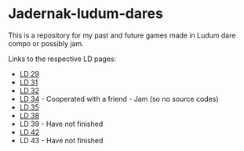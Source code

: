 # Jadernak-ludum-dares

This is a repository for my past and future games made in Ludum dare compo or possibly jam.

Links to the respective LD pages:

* [LD 29](http://www.ludumdare.com/compo/ludum-dare-29/?action=preview&uid=36014)
* [LD 31](http://ludumdare.com/compo/ludum-dare-31/?action=preview&uid=36014)
* [LD 32](http://ludumdare.com/compo/ludum-dare-32/?action=preview&uid=36014)
* [LD 34](http://ludumdare.com/compo/ludum-dare-34/?action=preview&uid=66283) - Cooperated with a friend - Jam (so no source codes)
* [LD 35](http://ludumdare.com/compo/ludum-dare-35/?action=preview&uid=36014)
* [LD 38](https://ldjam.com/events/ludum-dare/38/small-world-of-underbury)
* LD 39 - Have not finished
* [LD 42](https://ldjam.com/events/ludum-dare/42/your-pc-run-out-of-space)
* LD 43 - Have not finished
